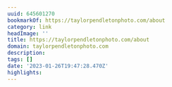 ```yaml
---
uuid: 645601270
bookmarkOf: https://taylorpendletonphoto.com/about
category: link
headImage: ''
title: https://taylorpendletonphoto.com/about
domain: taylorpendletonphoto.com
description:
tags: []
date: '2023-01-26T19:47:28.470Z'
highlights:
---
```



